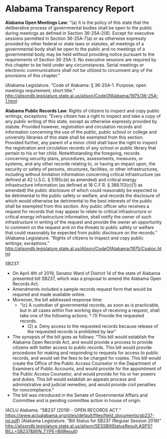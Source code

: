 # Alabama Transparency Report
**Alabama Open Meetings Law**: 
“(a) It is the policy of this state that the deliberative process of governmental bodies shall be open to the public during meetings as defined in Section 36-25A-2(6). Except for executive sessions permitted in Section 36-25A-7(a) or as otherwise expressly provided by other federal or state laws or statutes, all meetings of a governmental body shall be open to the public and no meetings of a governmental body may be held without providing notice pursuant to the requirements of Section 36-25A-3. No executive sessions are required by this chapter to be held under any circumstances. Serial meetings or electronic communications shall not be utilized to circumvent any of the provisions of this chapter.”

(Alabama Legislature. “Code of Alabama: § 36-25A-1. Purpose; open meetings requirement; short title.” http://alisondb.legislature.state.al.us/alison/CodeOfAlabama/1975/36-25A-1.htm)

**Alabama Public Records Law**:
Rights of citizens to inspect and copy public writings; exceptions:
“Every citizen has a right to inspect and take a copy of any public writing of this state, except as otherwise expressly provided by statute. Provided however, registration and circulation records and information concerning the use of the public, public school or college and university libraries of this state shall be exempted from this section. Provided further, any parent of a minor child shall have the right to inspect the registration and circulation records of any school or public library that pertain to his or her child. Notwithstanding the foregoing, records concerning security plans, procedures, assessments, measures, or systems, and any other records relating to, or having an impact upon, the security or safety of persons, structures, facilities, or other infrastructures, including without limitation information concerning critical infrastructure (as defined at 42 U.S.C. § 5195c(e) as amended) and critical energy infrastructure information (as defined at 18 C.F.R. § 388.113(c)(1) as amended) the public disclosure of which could reasonably be expected to be detrimental to the public safety or welfare, and records the disclosure of which would otherwise be detrimental to the best interests of the public shall be exempted from this section. Any public officer who receives a request for records that may appear to relate to critical infrastructure or critical energy infrastructure information, shall notify the owner of such infrastructure in writing of the request and provide the owner an opportunity to comment on the request and on the threats to public safety or welfare that could reasonably be expected from public disclosure on the records.”
(Alabama Legislature. “Rights of citizens to inspect and copy public writings; exceptions.” http://alisondb.legislature.state.al.us/Alison/CodeOfAlabama/1975/Coatoc.htm)

SB237: 
* On April 4th of 2019, Senator Ward of District 14 of the state of Alabama presented bill SB237, which was a proposal to amend the Alabama Open Records Act. 
*	Amendments included a sample records request form that would be required and made available online. 
*	Moreover, the bill addressed response time: 
  	* “(c) A custodian of governmental records, as soon as is practicable, but in all cases within five working days of receiving a request, shall take one of the following actions: 
    		 * (1) Provide the requested records.
		 * (2) a. Deny access to the requested records because release of the requested records is prohibited by law”
* The synopsis of the bill goes as follows: “This bill would establish the Alabama Open Records Act, and would provide a process to provide citizens with better access to public records. This bill would provide procedures for making and responding to requests for access to public records, and would set the fees to be charged for copies. This bill would create the Office of the Public Access Counselor in the Department of Examiners of Public Accounts, and would provide for the appointment of the Public Access Counselor, and would provide for his or her powers and duties. This bill would establish an appeals process and administrative and judicial remedies, and would provide civil penalties for noncompliance.”
* The bill was introduced in the Senate of Governmental Affairs and Committee and is pending committee action in house of origin. 

(ACLU Alabama. “SB237 (2019) - OPEN RECORDS ACT.” https://www.aclualabama.org/sites/default/files/field_documents/sb237-int.pdf)
(Alabama Legislature. “Bill Status for SB237 (Regular Session 2019)” http://alisondb.legislature.state.al.us/alison/SESSBillStatusResult.ASPX?BILL=SB237&WIN_TYPE=BillResult)

